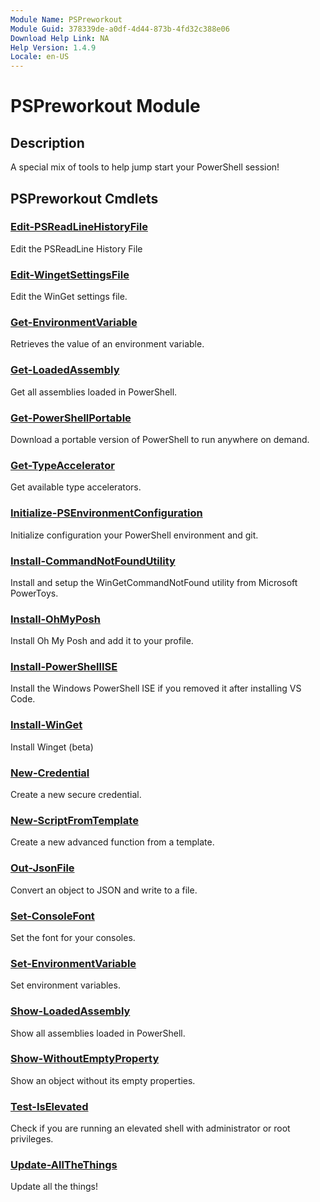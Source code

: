 ```yaml
---
Module Name: PSPreworkout
Module Guid: 378339de-a0df-4d44-873b-4fd32c388e06
Download Help Link: NA
Help Version: 1.4.9
Locale: en-US
---
```


# PSPreworkout Module
## Description
A special mix of tools to help jump start your PowerShell session!

## PSPreworkout Cmdlets
### [Edit-PSReadLineHistoryFile](Edit-PSReadLineHistoryFile.md)
Edit the PSReadLine History File

### [Edit-WingetSettingsFile](Edit-WingetSettingsFile.md)
Edit the WinGet settings file.

### [Get-EnvironmentVariable](Get-EnvironmentVariable.md)
Retrieves the value of an environment variable.

### [Get-LoadedAssembly](Get-LoadedAssembly.md)
Get all assemblies loaded in PowerShell.

### [Get-PowerShellPortable](Get-PowerShellPortable.md)
Download a portable version of PowerShell to run anywhere on demand.

### [Get-TypeAccelerator](Get-TypeAccelerator.md)
Get available type accelerators.

### [Initialize-PSEnvironmentConfiguration](Initialize-PSEnvironmentConfiguration.md)
Initialize configuration your PowerShell environment and git.

### [Install-CommandNotFoundUtility](Install-CommandNotFoundUtility.md)
Install and setup the WinGetCommandNotFound utility from Microsoft PowerToys.

### [Install-OhMyPosh](Install-OhMyPosh.md)
Install Oh My Posh and add it to your profile.

### [Install-PowerShellISE](Install-PowerShellISE.md)
Install the Windows PowerShell ISE if you removed it after installing VS Code.

### [Install-WinGet](Install-WinGet.md)
Install Winget (beta)

### [New-Credential](New-Credential.md)
Create a new secure credential.

### [New-ScriptFromTemplate](New-ScriptFromTemplate.md)
Create a new advanced function from a template.

### [Out-JsonFile](Out-JsonFile.md)
Convert an object to JSON and write to a file.

### [Set-ConsoleFont](Set-ConsoleFont.md)
Set the font for your consoles.

### [Set-EnvironmentVariable](Set-EnvironmentVariable.md)
Set environment variables.

### [Show-LoadedAssembly](Show-LoadedAssembly.md)
Show all assemblies loaded in PowerShell.

### [Show-WithoutEmptyProperty](Show-WithoutEmptyProperty.md)
Show an object without its empty properties.

### [Test-IsElevated](Test-IsElevated.md)
Check if you are running an elevated shell with administrator or root privileges.

### [Update-AllTheThings](Update-AllTheThings.md)
Update all the things!


